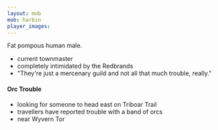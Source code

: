 ```yaml
---
layout: mob
mob: harbin
player_images:
---
```

Fat pompous human male.

* current townmaster
* completely intimidated by the Redbrands
* "They're just a mercenary guild and not all that much trouble, really."

#### Orc Trouble

* looking for someone to head east on Triboar Trail
* travellers have reported trouble with a band of orcs
* near Wyvern Tor

